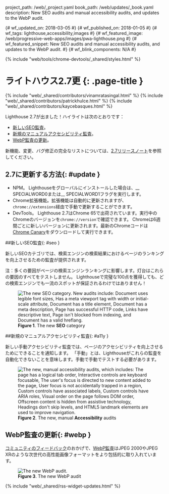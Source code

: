 project_path: /web/_project.yaml
book_path: /web/updates/_book.yaml
description: New SEO audits and manual accessibility audits, and updates to the WebP audit.

{# wf_updated_on: 2018-03-05 #}
{# wf_published_on: 2018-01-05 #}
{# wf_tags: lighthouse,accessibility,images #}
{# wf_featured_image: /web/progressive-web-apps/images/pwa-lighthouse.png #}
{# wf_featured_snippet: New SEO audits and manual accessibility audits, and updates to the WebP audit. #}
{# wf_blink_components: N/A #}

{% include "web/tools/chrome-devtools/_shared/styles.html" %}

# ライトハウス2.7更 {: .page-title }

{% include "web/_shared/contributors/vinamratasingal.html" %}
{% include "web/_shared/contributors/patrickhulce.html" %}
{% include "web/_shared/contributors/kaycebasques.html" %}

[CDT]: /web/tools/lighthouse/#devtools
[Node]: https://github.com/GoogleChrome/lighthouse#using-programmatically
[CLI]: /web/tools/lighthouse/#cli
[CE]: /web/tools/lighthouse/#extension

Lighthouse 2.7が出ました！ハイライトは次のとおりです：

* [新しいSEO監査](#seo)。
* [新規のマニュアルアクセシビリティ監査](#a11y)。
* [WebP監査の更新](#webp)。

新機能、変更、バグ修正の完全なリストについては、[2.7リリースノート][RN]を参照してください。

[RN]: https://github.com/GoogleChrome/lighthouse/releases/tag/v2.7.0

## 2.7に更新する方法{: #update }

* NPM。 Lighthouseをグローバルにインストールした場合は、__ SPECIALWORD0または__ SPECIALWORD1フラグを実行します。
* Chrome拡張機能。拡張機能は自動的に更新されますが、`chrome://extensions`経由で手動で更新することができます。
* DevTools。 Lighthouse 2.7はChrome 65で出荷されています。実行中のChromeのバージョンを`chrome://version`で確認できます。 Chromeは6週間ごとに新しいバージョンに更新されます。最新のChromeコードは[Chrome Canary][Canary]をダウンロードして実行できます。

[Canary]: https://www.google.com/chrome/browser/canary.html

##新しいSEO監査{: #seo }

新しいSEOカテゴリでは、検索エンジンの検索結果におけるページのランキングを向上させるための監査が提供されます。

注：多くの要因がページの検索エンジンランキングに影響します。灯台はこれらの要因のすべてをテストしません。 Lighthouseで完璧な100点を獲得しても、どの検索エンジンでも一流のスポットが保証されるわけではありません！

<figure>   <img src="/web/updates/images/2018/01/seo.png"
       alt="The new SEO category. New audits include: Document uses legible font sizes,
            Has a meta viewport tag with width or initial-scale attribute,
            Document has a title element, Document has a meta description, Page has
            successful HTTP code, Links have descriptive text, Page isn't blocked from indexing,
            and Document has a valid hreflang."/>
  <figcaption>
    <b>Figure 1</b>. The new <b>SEO</b> category
  </figcaption>
</figure>

##新規のマニュアルアクセシビリティ監査{: #a11y }

新しい手動アクセシビリティ監査では、ページのアクセシビリティを向上させるためにできることを通知します。 「手動」とは、Lighthouseがこれらの監査を自動化できないことを意味します。手動で手動でテストする必要があります。

<figure>   <img src="/web/updates/images/2018/01/a11y.png"
       alt="The new, manual accessibility audits, which includes: The page has a logical tab order,
            Interactive controls are keyboard focusable, The user's focus is directed to new
            content added to the page, User focus is not accidentally trapped in a region,
            Custom controls have associated labels, Custom controls have ARIA roles, Visual order
            on the page follows DOM order, Offscreen content is hidden from assistive technology,
            Headings don't skip levels, and HTML5 landmark elements are used to improve
            navigation."/>
  <figcaption>
    <b>Figure 2</b>. The new, manual <b>Accessibility</b> audits
  </figcaption>
</figure>

## WebP監査の更新{: #webp }

[コミュニティのフィードバック][feedback]のおかげで、[WebP監査][webp]はJPEG 2000やJPEG XRのような次世代の高性能画像フォーマットをより包括的に取り入れています。

[feedback]: https://www.reddit.com/r/webdev/comments/75w7t0/so_exactly_what_do_i_do_google_put_my_css_in_js/doatllq/
[webp]: /web/tools/lighthouse/audits/webp

<figure>   <img src="/web/updates/images/2018/01/webp.png"
       alt="The new WebP audit."/>
  <figcaption>
    <b>Figure 3</b>. The new WebP audit
  </figcaption>
</figure>

{% include "web/_shared/rss-widget-updates.html" %}
